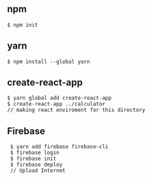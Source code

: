 ## npm
```
$ npm init
```

## yarn
```
$ npm install --global yarn
```

## create-react-app
```
$ yarn global add create-react-app
$ create-react-app ../calculator
// making react enviroment for this directory
```

## Firebase
```
 $ yarn add firebase firebase-cli
 $ firebase login
 $ firebase init
 $ firebase deploy
 // Upload Internet
```
